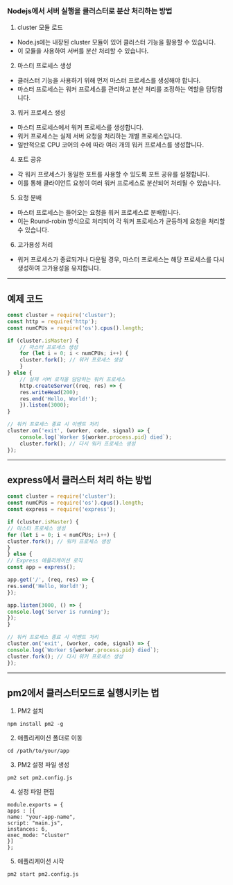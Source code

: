 
### Nodejs에서 서버 실행을 클러스터로 분산 처리하는 방법

1. cluster 모듈 로드
- Node.js에는 내장된 cluster 모듈이 있어 클러스터 기능을 활용할 수 있습니다. 
- 이 모듈을 사용하여 서버를 분산 처리할 수 있습니다.

2. 마스터 프로세스 생성
- 클러스터 기능을 사용하기 위해 먼저 마스터 프로세스를 생성해야 합니다.
- 마스터 프로세스는 워커 프로세스를 관리하고 분산 처리를 조정하는 역할을 담당합니다.

3. 워커 프로세스 생성
- 마스터 프로세스에서 워커 프로세스를 생성합니다. 
- 워커 프로세스는 실제 서버 요청을 처리하는 개별 프로세스입니다. 
- 일반적으로 CPU 코어의 수에 따라 여러 개의 워커 프로세스를 생성합니다.

4. 포트 공유
- 각 워커 프로세스가 동일한 포트를 사용할 수 있도록 포트 공유를 설정합니다. 
- 이를 통해 클라이언트 요청이 여러 워커 프로세스로 분산되어 처리될 수 있습니다.


5. 요청 분배
- 마스터 프로세스는 들어오는 요청을 워커 프로세스로 분배합니다. 
- 이는 Round-robin 방식으로 처리되어 각 워커 프로세스가 균등하게 요청을 처리할 수 있습니다.

6. 고가용성 처리
- 워커 프로세스가 종료되거나 다운될 경우, 마스터 프로세스는 해당 프로세스를 다시 생성하여 고가용성을 유지합니다.

---

## 예제 코드
```typescript
const cluster = require('cluster');
const http = require('http');
const numCPUs = require('os').cpus().length;

if (cluster.isMaster) {
    // 마스터 프로세스 생성
    for (let i = 0; i < numCPUs; i++) {
    cluster.fork(); // 워커 프로세스 생성
    }
} else {
    // 실제 서버 로직을 담당하는 워커 프로세스
    http.createServer((req, res) => {
    res.writeHead(200);
    res.end('Hello, World!');
    }).listen(3000);
}

// 워커 프로세스 종료 시 이벤트 처리
cluster.on('exit', (worker, code, signal) => {
    console.log(`Worker ${worker.process.pid} died`);
    cluster.fork(); // 다시 워커 프로세스 생성
});
```

---

## express에서 클러스터 처리 하는 방법
```typescript
const cluster = require('cluster');
const numCPUs = require('os').cpus().length;
const express = require('express');

if (cluster.isMaster) {
// 마스터 프로세스 생성
for (let i = 0; i < numCPUs; i++) {
cluster.fork(); // 워커 프로세스 생성
}
} else {
// Express 애플리케이션 로직
const app = express();

app.get('/', (req, res) => {
res.send('Hello, World!');
});

app.listen(3000, () => {
console.log('Server is running');
});
}

// 워커 프로세스 종료 시 이벤트 처리
cluster.on('exit', (worker, code, signal) => {
console.log(`Worker ${worker.process.pid} died`);
cluster.fork(); // 다시 워커 프로세스 생성
});


```

---

## pm2에서 클러스터모드로 실행시키는 법

1. PM2 설치
```shell
npm install pm2 -g
```

2. 애플리케이션 폴더로 이동
```shell
cd /path/to/your/app
```

3. PM2 설정 파일 생성
```shell
pm2 set pm2.config.js
```

4. 설정 파일 편집
```text
module.exports = {
apps : [{
name: "your-app-name",
script: "main.js",
instances: 6,
exec_mode: "cluster"
}]
};
```

5. 애플리케이션 시작
```shell
pm2 start pm2.config.js
```
